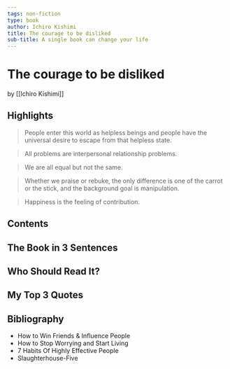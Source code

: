 ```yaml
---
tags: non-fiction
type: book
author: Ichiro Kishimi
title: The courage to be disliked
sub-title: A single book can change your life
---
```


# The courage to be disliked
by [[Ichiro Kishimi]]

## Highlights
> People enter this world as helpless beings and people have the universal desire to escape from that helpless state.

> All problems are interpersonal relationship problems.

> We are all equal but not the same.

> Whether we praise or rebuke, the only difference is one of the carrot or the stick, and the background goal is manipulation.

> Happiness is the feeling of contribution.

## Contents

## The Book in 3 Sentences

## Who Should Read It?

## My Top 3 Quotes

## Bibliography
* How to Win Friends & Influence People
* How to Stop Worrying and Start Living
* 7 Habits Of Highly Effective People
* Slaughterhouse-Five
